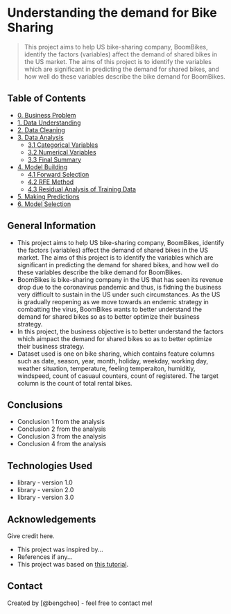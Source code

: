 # Understanding the demand for Bike Sharing
> This project aims to help US bike-sharing company, BoomBikes, identify the factors (variables) affect the demand of shared bikes in the US market. The aims of this project is to identify the variables which are significant in predicting the demand for shared bikes, and how well do these variables describe the bike demand for BoomBikes.


## Table of Contents
* [0. Business Problem](#0-business-problem)
* [1. Data Understanding](#1-data-understanding)
* [2. Data Cleaning](#2-data-cleaning)
* [3. Data Analysis](#3-data-analysis)
    * [3.1 Categorical Variables](#31-categorical-variables)
    * [3.2 Numerical Variables](#32-numerical-variables)
    * [3.3 Final Summary](#33-final-summary)
* [4. Model Building](#4-model-building)
    * [4.1 Forward Selection](#41-forward-selection)
    * [4.2 RFE Method](#42-rfe-method)
    * [4.3 Residual Analysis of Training Data](#43-residual-analsis-of-training-data)
* [5. Making Predictions](#5-making-predictions)
* [6. Model Selection](#6-model-selection)


## General Information
- This project aims to help US bike-sharing company, BoomBikes, identify the factors (variables) affect the demand of shared bikes in the US market. The aims of this project is to identify the variables which are significant in predicting the demand for shared bikes, and how well do these variables describe the bike demand for BoomBikes.
- BoomBikes is bike-sharing company in the US that has seen its revenue drop due to the coronavirus pandemic and thus, is fidning the business very difficult to sustain in the US under such circumstances. As the US is gradually reopening as we move towards an endemic strategy in combatting the virus, BoomBikes wants to better understand the demand for shared bikes so as to better optimize their business strategy.
- In this project, the business objective is to better understand the factors which aimpact the demand for shared bikes so as to better optimize their business strategy.
- Dataset used is one on bike sharing, which contains feature columns such as date, season, year, month, holiday, weekday, working day, weather situation, temperature, feeling temperaiton, humiditiy, windspeed, count of casuaul counters, count of registered. The target column is the count of total rental bikes. 


## Conclusions
- Conclusion 1 from the analysis
- Conclusion 2 from the analysis
- Conclusion 3 from the analysis
- Conclusion 4 from the analysis

## Technologies Used
- library - version 1.0
- library - version 2.0
- library - version 3.0

## Acknowledgements
Give credit here.
- This project was inspired by...
- References if any...
- This project was based on [this tutorial](https://www.example.com).


## Contact
Created by [@bengcheo] - feel free to contact me!


<!-- Optional -->
<!-- ## License -->
<!-- This project is open source and available under the [... License](). -->

<!-- You don't have to include all sections - just the one's relevant to your project -->